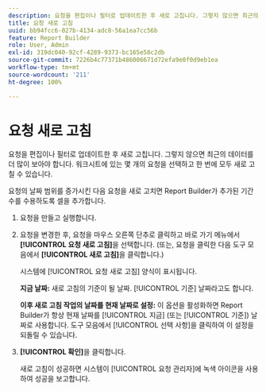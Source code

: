 ```yaml
---
description: 요청을 편집이나 필터로 업데이트한 후 새로 고칩니다. 그렇지 않으면 최근의 데이터를 더 많이 보아야 합니다. 워크시트에 있는 몇 개의 요청을 선택하고 한 번에 모두 새로 고칠 수 있습니다.
title: 요청 새로 고침
uuid: bb94fcc6-027b-4134-adc8-56a1ea7cc56b
feature: Report Builder
role: User, Admin
exl-id: 319dc040-92cf-4289-9373-bc165e58c2db
source-git-commit: 7226b4c77371b486006671d72efa9e0f0d9eb1ea
workflow-type: tm+mt
source-wordcount: '211'
ht-degree: 100%

---
```


# 요청 새로 고침

요청을 편집이나 필터로 업데이트한 후 새로 고칩니다. 그렇지 않으면 최근의 데이터를 더 많이 보아야 합니다. 워크시트에 있는 몇 개의 요청을 선택하고 한 번에 모두 새로 고칠 수 있습니다.

요청의 날짜 범위를 증가시킨 다음 요청을 새로 고치면 Report Builder가 추가된 기간 수를 수용하도록 셀을 추가합니다.

1. 요청을 만들고 실행합니다.
1. 요청을 변경한 후, 요청을 마우스 오른쪽 단추로 클릭하고 바로 가기 메뉴에서 **[!UICONTROL 요청 새로 고침]**&#x200B;을 선택합니다. (또는, 요청을 클릭한 다음 도구 모음에서 **[!UICONTROL 새로 고침]**&#x200B;을 클릭합니다.)

   시스템에 [!UICONTROL 요청 새로 고침] 양식이 표시됩니다.

   **지금 날짜:** 새로 고침의 기준이 될 날짜. [!UICONTROL 기준] 날짜라고도 합니다.

   **이후 새로 고침 작업의 날짜를 현재 날짜로 설정:** 이 옵션을 활성화하면 Report Builder가 항상 현재 날짜를 [!UICONTROL 지금] (또는 [!UICONTROL 기준]) 날짜로 사용합니다. 도구 모음에서 [!UICONTROL 선택 사항]을 클릭하여 이 설정을 되돌릴 수 있습니다.
1. **[!UICONTROL 확인]**&#x200B;을 클릭합니다.

   새로 고침이 성공하면 시스템이 [!UICONTROL 요청 관리자]에 녹색 아이콘을 사용하여 성공을 보고합니다.

